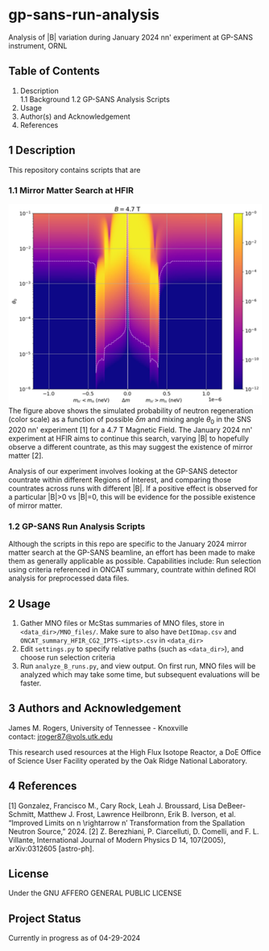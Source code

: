 # gp-sans-run-analysis

Analysis of |B| variation during January 2024 nn' experiment at GP-SANS instrument, ORNL

## Table of Contents
1. Description   
	1.1 Background
	1.2 GP-SANS Analysis Scripts
2. Usage  
3. Author(s) and Acknowledgement  
4. References  

## 1 Description
This repository contains scripts that are 

### 1.1 Mirror Matter Search at HFIR 
<!-- Background -->
![doc/nnprime-deltam-probability.png](./doc/nnprime-deltam-probability.png)  
The figure above shows the simulated probability of neutron regeneration (color scale) as a function of possible $\delta m$ and mixing angle $\theta_0$ in the SNS 2020 nn' experiment [1] for a 4.7 T Magnetic Field.
The January 2024 nn' experiment at HFIR aims to continue this search, varying |B| to hopefully observe a different countrate, as this may suggest the existence of mirror matter [2].

Analysis of our experiment involves looking at the GP-SANS detector countrate within different Regions of Interest, and comparing those countrates across runs with different |B|. 
If a positive effect is observed for a particular |B|>0 vs |B|=0, this will be evidence for the possible existence of mirror matter.

### 1.2 GP-SANS Run Analysis Scripts 
Although the scripts in this repo are specific to the January 2024 mirror matter search at the GP-SANS beamline, an effort has been made to make them as generally applicable as possible.
Capabilities include: Run selection using criteria referenced in ONCAT summary, countrate within defined ROI analysis for preprocessed data files.

## 2 Usage
 1. Gather MNO files or McStas summaries of MNO files, store in `<data_dir>/MNO_files/`. Make sure to also have `DetIDmap.csv` and `ONCAT_summary_HFIR_CG2_IPTS-<ipts>.csv` in `<data_dir>` 
 2. Edit `settings.py` to specify relative paths (such as `<data_dir>`), and choose run selection criteria
 3. Run `analyze_B_runs.py`, and view output. On first run, MNO files will be analyzed which may take some time, but subsequent evaluations will be faster.

## 3 Authors and Acknowledgement
James M. Rogers, University of Tennessee - Knoxville  
contact: jroger87@vols.utk.edu  

This research used resources at the High Flux Isotope Reactor, a DoE Office of Science User Facility operated by the Oak Ridge National Laboratory.

## 4 References
[1] Gonzalez, Francisco M., Cary Rock, Leah J. Broussard, Lisa DeBeer-Schmitt, Matthew J. Frost, Lawrence Heilbronn, Erik B. Iverson, et al. “Improved Limits on n \rightarrow n’ Transformation from the Spallation Neutron Source,” 2024.
[2] Z. Berezhiani, P. Ciarcelluti, D. Comelli, and F. L. Villante, International Journal of Modern Physics D 14, 107(2005), arXiv:0312605 [astro-ph]. 

## License  
Under the GNU AFFERO GENERAL PUBLIC LICENSE  

## Project Status  
Currently in progress as of 04-29-2024  
